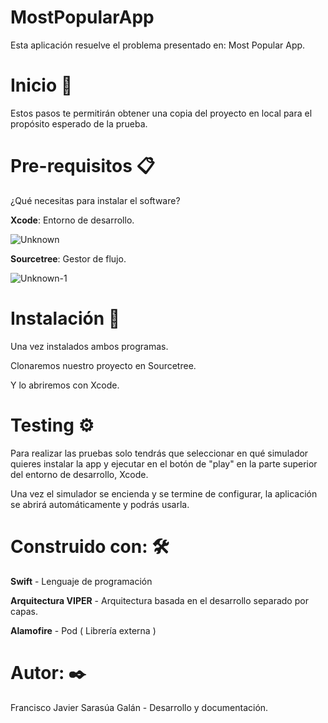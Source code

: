 # MostPopularApp
Esta aplicación resuelve el problema presentado en: Most Popular App. 

# Inicio 🚀

Estos pasos te permitirán obtener una copia del proyecto en local para el propósito esperado de la prueba.

# Pre-requisitos 📋

¿Qué necesitas para instalar el software?

**Xcode**: Entorno de desarrollo. 

![Unknown](https://user-images.githubusercontent.com/82720118/117876566-cdf91a80-b2a3-11eb-955c-54394b9185cf.jpeg)

**Sourcetree**: Gestor de flujo.

![Unknown-1](https://user-images.githubusercontent.com/82720118/117876680-f254f700-b2a3-11eb-8d3a-a9a1c5e5f472.jpeg)

# Instalación 🔧

Una vez instalados ambos programas. 

Clonaremos nuestro proyecto en Sourcetree.

Y lo abriremos con Xcode.

# Testing ⚙️

Para realizar las pruebas solo tendrás que seleccionar en qué simulador quieres instalar la app y ejecutar en el botón de "play" en la parte superior del entorno de desarrollo, Xcode.

Una vez el simulador se encienda y se termine de configurar, la aplicación se abrirá automáticamente y podrás usarla.

# Construido con: 🛠️

**Swift** - Lenguaje de programación

**Arquitectura VIPER** - Arquitectura basada en el desarrollo separado por capas.

**Alamofire** - Pod ( Librería externa )

# Autor: ✒️

Francisco Javier Sarasúa Galán - Desarrollo y documentación.

